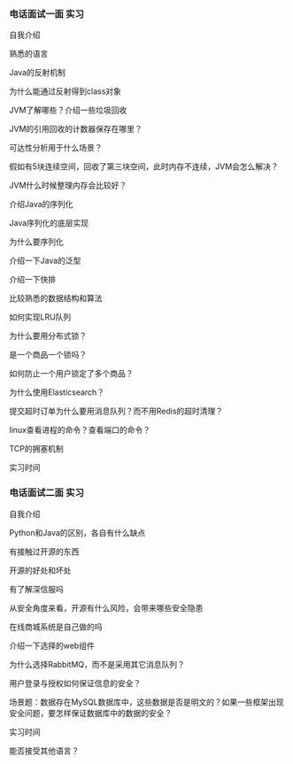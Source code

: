 ### 电话面试一面 实习

自我介绍

熟悉的语言

Java的反射机制

为什么能通过反射得到class对象

JVM了解哪些？介绍一些垃圾回收

JVM的引用回收的计数器保存在哪里？

可达性分析用于什么场景？

假如有5块连续空间，回收了第三块空间，此时内存不连续，JVM会怎么解决？

JVM什么时候整理内存会比较好？

介绍Java的序列化

Java序列化的底层实现

为什么要序列化

介绍一下Java的泛型

介绍一下快排

比较熟悉的数据结构和算法

如何实现LRU队列

为什么要用分布式锁？

是一个商品一个锁吗？

如何防止一个用户锁定了多个商品？

为什么使用Elasticsearch？

提交超时订单为什么要用消息队列？而不用Redis的超时清理？

linux查看进程的命令？查看端口的命令？

TCP的拥塞机制

实习时间

### 电话面试二面 实习

自我介绍

Python和Java的区别，各自有什么缺点

有接触过开源的东西

开源的好处和坏处

有了解深信服吗

从安全角度来看，开源有什么风险，会带来哪些安全隐患

在线商城系统是自己做的吗

介绍一下选择的web组件

为什么选择RabbitMQ，而不是采用其它消息队列？

用户登录与授权如何保证信息的安全？

场景题：数据存在MySQL数据库中，这些数据是否是明文的？如果一些框架出现安全问题，要怎样保证数据库中的数据的安全？

实习时间

能否接受其他语言？
